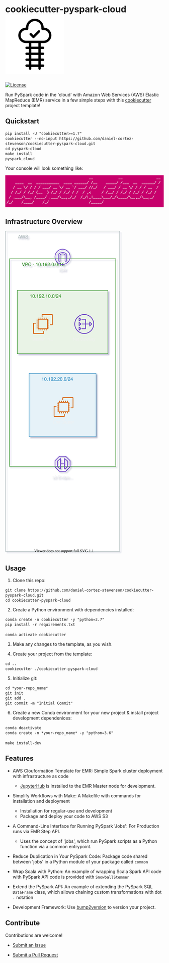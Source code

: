 # cookiecutter-pyspark-cloud <img src="doc/img/logo.png" width=188/>

[![License](https://img.shields.io/badge/License-Apache%202.0-blue.svg)](https://opensource.org/licenses/Apache-2.0)

Run PySpark code in the 'cloud' with Amazon Web Services (AWS) Elastic MapReduce (EMR) service in a few simple steps with
 this [cookiecutter](https://cookiecutter.readthedocs.io/en/1.7.2/usage.html) project template!

## Quickstart

```
pip install -U "cookiecutter>=1.7"
cookiecutter --no-input https://github.com/daniel-cortez-stevenson/cookiecutter-pyspark-cloud.git
cd pyspark-cloud
make install
pyspark_cloud
```

Your console will look something like:

![hello](doc/img/pyspark_cloud-console.png)

## Infrastructure Overview

![AWS Cloudformation Template Designer Export](doc/img/emr-template.yaml.svg)

## Usage

1. Clone this repo:

```
git clone https://github.com/daniel-cortez-stevenson/cookiecutter-pyspark-cloud.git
cd cookiecutter-pyspark-cloud
```

2. Create a Python environment with dependencies installed:

```
conda create -n cookiecutter -y "python=3.7"
pip install -r requirements.txt

conda activate cookiecutter
```

3. Make any changes to the template, as you wish.

4. Create your project from the template:

```
cd ..
cookiecutter ./cookiecutter-pyspark-cloud
```

5. Initialize git:

```
cd *your-repo_name*
git init
git add .
git commit -m "Initial Commit"
```

6. Create a new Conda environment for your new project & install project development dependenices:

```
conda deactivate
conda create -n *your-repo_name* -y "python=3.6"

make install-dev
```

## Features

- AWS Clouformation Template for EMR: Simple Spark cluster deployment with infrastructure as code

    - [JupyterHub](https://jupyterhub.readthedocs.io/en/stable/) is installed to the EMR Master node for development.

- Simplify Workflows with Make: A Makefile with commands for installation and deployment

    - Installation for regular-use and development
    - Package and deploy your code to AWS S3

- A Command-Line Interface for Running PySpark 'Jobs': For Production runs via EMR Step API.

    - Uses the concept of 'jobs', which run PySpark scripts as a Python function via a common entrypoint.

- Reduce Duplication in Your PySpark Code: Package code shared between 'jobs' in a Python module of your package
 called `common`

- Wrap Scala with Python: An example of wrapping Scala Spark API code with PySpark API code is provided with
 `SnowballStemmer`

- Extend the PySpark API: An example of extending the PySpark SQL `DataFrame` class, which allows chaining custom
 transformations with dot `.` notation

- Development Framework: Use [bump2version](https://github.com/c4urself/bump2version) to version your project.

## Contribute

Contributions are welcome!

- [Submit an Issue](https://github.com/daniel-cortez-stevenson/cookiecutter-pyspark-cloud/issues/new)

- [Submit a Pull Request](https://github.com/daniel-cortez-stevenson/cookiecutter-pyspark-cloud/compare)
